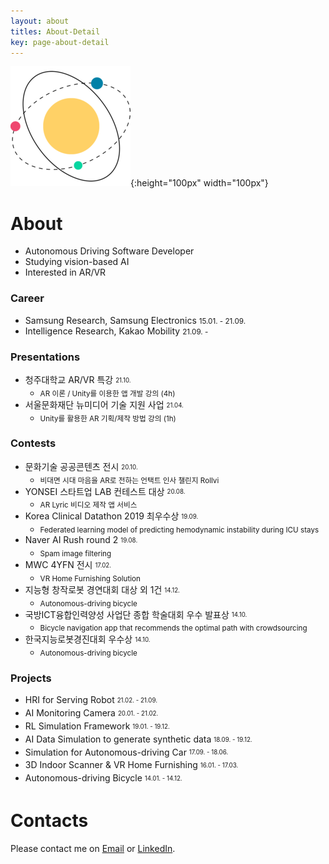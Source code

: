 ```yaml
---
layout: about
titles: About-Detail
key: page-about-detail
---
```


![hi-space](/assets/android-chrome-192x192.png){:height="100px" width="100px"}

# About

- Autonomous Driving Software Developer
- Studying vision-based AI
- Interested in AR/VR 

### Career

- Samsung Research, Samsung Electronics <small>15.01. - 21.09.</small>
- Intelligence Research, Kakao Mobility <small>21.09. - </small>

### Presentations

- 청주대학교 AR/VR 특강 <sub><sup>21.10.</sup></sub>
  - <small> AR 이론 / Unity를 이용한 앱 개발 강의 (4h) </small> 
- 서울문화재단 뉴미디어 기술 지원 사업 <sub><sup>21.04.</sup></sub>
  - <small> Unity를 활용한 AR 기획/제작 방법 강의 (1h) </small>

### Contests

- 문화기술 공공콘텐츠 전시 <sub><sup> 20.10. </sup></sub>
  - <small> 비대면 시대 마음을 AR로 전하는 언택트 인사 챌린지 Rollvi </small>
- YONSEI 스타트업 LAB 컨테스트 대상 <sub><sup> 20.08. </sup></sub>
  - <small> AR Lyric 비디오 제작 앱 서비스 </small>
- Korea Clinical Datathon 2019 최우수상 <sub><sup> 19.09. </sup></sub>
  - <small> Federated learning model of predicting hemodynamic instability during ICU stays </small>
- Naver AI Rush round 2 <sub><sup> 19.08. </sup></sub>
  - <small> Spam image filtering </small>
- MWC 4YFN 전시 <sub><sup> 17.02. </sup></sub>
  - <small> VR Home Furnishing Solution </small>
- 지능형 창작로봇 경연대회 대상 외 1건 <sub><sup> 14.12. </sup></sub>
  - <small> Autonomous-driving bicycle </small>
- 국방ICT융합인력양성 사업단 종합 학술대회 우수 발표상 <sub><sup> 14.10. </sup></sub>
  - <small> Bicycle navigation app that recommends the optimal path with crowdsourcing </small>
- 한국지능로봇경진대회 우수상 <sub><sup> 14.10. </sup></sub>
  - <small> Autonomous-driving bicycle </small>

### Projects

- HRI for Serving Robot <sub><sup> 21.02. - 21.09. </sup></sub>
- AI Monitoring Camera <sub><sup> 20.01. - 21.02. </sup></sub>
- RL Simulation Framework <sub><sup> 19.01. - 19.12. </sup></sub>
- AI Data Simulation to generate synthetic data <sub><sup> 18.09. - 19.12. </sup></sub>
- Simulation for Autonomous-driving Car <sub><sup> 17.09. - 18.06. </sup></sub>
- 3D Indoor Scanner & VR Home Furnishing <sub><sup> 16.01. - 17.03. </sup></sub>
- Autonomous-driving Bicycle <sub><sup> 14.01. - 14.12. </sup></sub>

# Contacts

Please contact me on [Email]() or [LinkedIn](https://www.linkedin.com/in/yoo-lee/).
